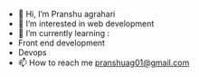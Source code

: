 - 👋 Hi, I’m Pranshu agrahari
- 👀 I’m interested in web development
- 🌱 I’m currently learning :
-   Front end development
-   Devops
- 📫 How to reach me pranshuag01@gmail.com

<!---
Pranshuagrahari/Pranshuagrahari is a ✨ special ✨ repository because its `README.md` (this file) appears on your GitHub profile.
You can click the Preview link to take a look at your changes.
--->
